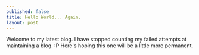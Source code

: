 ```yaml
---
published: false
title: Hello World... Again.
layout: post
---
```

Welcome to my latest blog. I have stopped counting my failed attempts at maintaining a blog. :P Here's hoping this one will be a little more permanent.